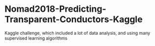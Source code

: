# Nomad2018-Predicting-Transparent-Conductors-Kaggle
Kaggle challenge, which included a lot of data analysis, and using many supervised learning algorithms
